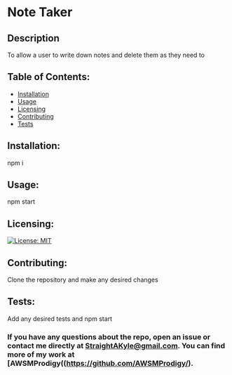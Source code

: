 # Note Taker
## Description
To allow a user to write down notes and delete them as they need to
## Table of Contents:
* [Installation](#installation)
* [Usage](#usage)
* [Licensing](#licensing)
* [Contributing](#contributing)
* [Tests](#tests)

## Installation:
npm i

## Usage:
npm start

## Licensing:
[![License: MIT](https://img.shields.io/badge/License-MIT-yellow.svg)](https://opensource.org/licenses/MIT)

## Contributing:
Clone the repository and make any desired changes

## Tests:
Add any desired tests and npm start

### If you have any questions about the repo, open an issue or contact me directly at StraightAKyle@gmail.com. You can find more of my work at [AWSMProdigy((https://github.com/AWSMProdigy/).

